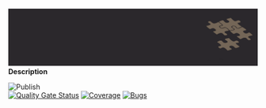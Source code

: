 ![nuget-template](https://github.com/Netension/web-frame/blob/develop/banner.png)
__Description__

![Publish](https://github.com/Netension/web-frame/workflows/Release/badge.svg)<br/>
[![Quality Gate Status](https://sonarcloud.io/api/project_badges/measure?project=Netension_web-frame&metric=alert_status)](https://sonarcloud.io/dashboard?id=Netension_web-frame)
[![Coverage](https://sonarcloud.io/api/project_badges/measure?project=Netension_web-frame&metric=coverage)](https://sonarcloud.io/dashboard?id=Netension_web-frame)
[![Bugs](https://sonarcloud.io/api/project_badges/measure?project=Netension_web-frame&metric=bugs)](https://sonarcloud.io/dashboard?id=Netension_web-frame)
